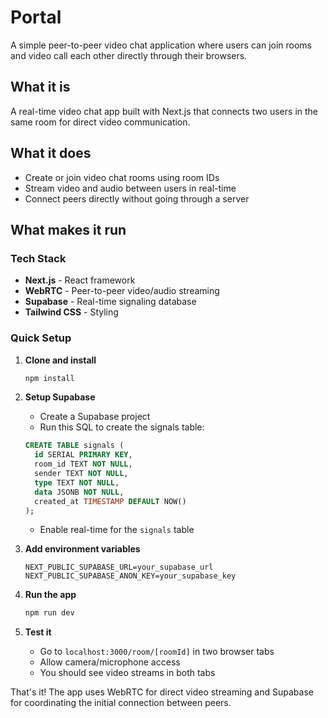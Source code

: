 # Portal

A simple peer-to-peer video chat application where users can join rooms and video call each other directly through their browsers.

## What it is
A real-time video chat app built with Next.js that connects two users in the same room for direct video communication.

## What it does
- Create or join video chat rooms using room IDs
- Stream video and audio between users in real-time
- Connect peers directly without going through a server

## What makes it run

### Tech Stack
- **Next.js** - React framework
- **WebRTC** - Peer-to-peer video/audio streaming
- **Supabase** - Real-time signaling database
- **Tailwind CSS** - Styling

### Quick Setup

1. **Clone and install**
   ```bash
   npm install
   ```

2. **Setup Supabase**
   - Create a Supabase project
   - Run this SQL to create the signals table:
   ```sql
   CREATE TABLE signals (
     id SERIAL PRIMARY KEY,
     room_id TEXT NOT NULL,
     sender TEXT NOT NULL,
     type TEXT NOT NULL,
     data JSONB NOT NULL,
     created_at TIMESTAMP DEFAULT NOW()
   );
   ```
   - Enable real-time for the `signals` table

3. **Add environment variables**
   ```env
   NEXT_PUBLIC_SUPABASE_URL=your_supabase_url
   NEXT_PUBLIC_SUPABASE_ANON_KEY=your_supabase_key
   ```

4. **Run the app**
   ```bash
   npm run dev
   ```

5. **Test it**
   - Go to `localhost:3000/room/[roomId]` in two browser tabs
   - Allow camera/microphone access
   - You should see video streams in both tabs

That's it! The app uses WebRTC for direct video streaming and Supabase for coordinating the initial connection between peers.
